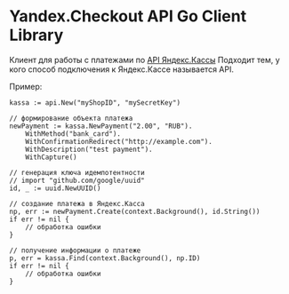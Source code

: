 # Yandex.Checkout API Go Client Library

Клиент для работы с платежами по [API Яндекс.Кассы](https://kassa.yandex.ru/developers/api?lang=bash)
Подходит тем, у кого способ подключения к Яндекс.Кассе называется API.

Пример:

    kassa := api.New("myShopID", "mySecretKey")
    
	// формирование объекта платежа
	newPayment := kassa.NewPayment("2.00", "RUB").
		WithMethod("bank_card").
		WithConfirmationRedirect("http://example.com").
		WithDescription("test payment").
		WithCapture()

	// генерация ключа идемпотентности
	// import "github.com/google/uuid"
	id, _ := uuid.NewUUID()
	
	// создание платежа в Яндекс.Касса
	np, err := newPayment.Create(context.Background(), id.String())
	if err != nil {
		// обработка ошибки
	}
	
	// получение информации о платеже
	p, err = kassa.Find(context.Background(), np.ID)
	if err != nil {
		// обработка ошибки
	}
	